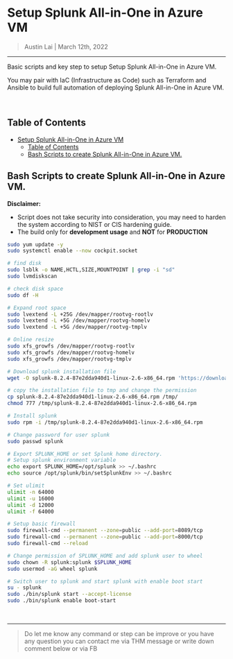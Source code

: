 # Setup Splunk All-in-One in Azure VM

> Austin Lai | March 12th, 2022

---

<!-- Description -->

Basic scripts and key step to setup Setup Splunk All-in-One in Azure VM.

You may pair with IaC (Infrastructure as Code) such as Terraform and Ansible to build full automation of deploying Splunk All-in-One in Azure VM.

<!-- /Description -->

<br />

## Table of Contents

<!-- TOC -->

- [Setup Splunk All-in-One in Azure VM](#setup-splunk-all-in-one-in-azure-vm)
    - [Table of Contents](#table-of-contents)
    - [Bash Scripts to create Splunk All-in-One in Azure VM.](#bash-scripts-to-create-splunk-all-in-one-in-azure-vm)

<!-- /TOC -->

## Bash Scripts to create Splunk All-in-One in Azure VM.

**Disclaimer:**

- Script does not take security into consideration, you may need to harden the system according to NIST or CIS hardening guide.
- The build only for **development usage** and **NOT** for **PRODUCTION**

```bash
sudo yum update -y
sudo systemctl enable --now cockpit.socket

# find disk
sudo lsblk -o NAME,HCTL,SIZE,MOUNTPOINT | grep -i "sd"
sudo lvmdiskscan

# check disk space
sudo df -H

# Expand root space
sudo lvextend -L +25G /dev/mapper/rootvg-rootlv
sudo lvextend -L +5G /dev/mapper/rootvg-homelv
sudo lvextend -L +5G /dev/mapper/rootvg-tmplv

# Online resize
sudo xfs_growfs /dev/mapper/rootvg-rootlv
sudo xfs_growfs /dev/mapper/rootvg-homelv
sudo xfs_growfs /dev/mapper/rootvg-tmplv

# Download splunk installation file
wget -O splunk-8.2.4-87e2dda940d1-linux-2.6-x86_64.rpm 'https://download.splunk.com/products/splunk/releases/8.2.4/linux/splunk-8.2.4-87e2dda940d1-linux-2.6-x86_64.rpm'

# copy the installation file to tmp and change the permission
cp splunk-8.2.4-87e2dda940d1-linux-2.6-x86_64.rpm /tmp/
chmod 777 /tmp/splunk-8.2.4-87e2dda940d1-linux-2.6-x86_64.rpm

# Install splunk
sudo rpm -i /tmp/splunk-8.2.4-87e2dda940d1-linux-2.6-x86_64.rpm

# Change password for user splunk
sudo passwd splunk

# Export SPLUNK_HOME or set Splunk home directory.
# Setup splunk environment variable
echo export SPLUNK_HOME=/opt/splunk >> ~/.bashrc
echo source /opt/splunk/bin/setSplunkEnv >> ~/.bashrc

# Set ulimit
ulimit -n 64000
ulimit -u 16000
ulimit -d 12000
ulimit -f 64000

# Setup basic firewall
sudo firewall-cmd --permanent --zone=public --add-port=8089/tcp
sudo firewall-cmd --permanent --zone=public --add-port=8000/tcp
sudo firewall-cmd --reload

# Change permission of SPLUNK_HOME and add splunk user to wheel
sudo chown -R splunk:splunk $SPLUNK_HOME
sudo usermod -aG wheel splunk

# Switch user to splunk and start splunk with enable boot start
su - splunk
sudo ./bin/splunk start --accept-license 
sudo ./bin/splunk enable boot-start
```

<br />

---

> Do let me know any command or step can be improve or you have any question you can contact me via THM message or write down comment below or via FB
